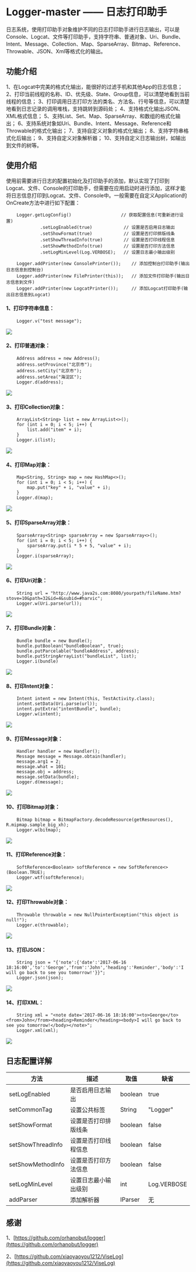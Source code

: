 # Logger-master —— 日志打印助手
日志系统，使用打印助手对象维护不同的日志打印助手进行日志输出，可以是Console、Logcat、文件等打印助手，支持字符串、普通对象、Uri、Bundle、Intent、Message、Collection、Map、SparseArray、Bitmap、Reference、Throwable、JSON、Xml等格式化的输出。

## 功能介绍
1、在Logcat中完美的格式化输出，能很好的过滤手机和其他App的日志信息；
2、打印当前线程的名称、ID、优先级、State、Group信息，可以清楚地看到当前线程的信息；
3、打印调用日志打印方法的类名、方法名、行号等信息，可以清楚地看到日志记录的调用堆栈，支持跳转到源码处；
4、支持格式化输出JSON、XML格式信息；
5、支持List、Set、Map、SparseArray、和数组的格式化输出；
6、支持系统对象如Uri、Bundle、Intent、Message、Reference和Throwable的格式化输出；
7、支持自定义对象的格式化输出；
8、支持字符串格式化后输出；
9、支持自定义对象解析器；
10、支持自定义日志输出树，如输出到文件的树等。

## 使用介绍 ##
使用前需要进行日志的配置初始化及打印助手的添加，默认实现了打印到Logcat、文件、Console的打印助手，但需要在应用启动时进行添加，这样才能将日志信息打印到Logcat、文件、Console中。一般需要在自定义Application的OnCreate方法中进行如下配置：
```
    Logger.getLogConfig()                   // 获取配置信息(可重新进行设置)
             .setLogEnabled(true)            // 设置是否启用日志输出
             .setShowFormat(true)            // 设置是否打印排版线条
             .setShowThreadInfo(true)        // 设置是否打印线程信息
             .setShowMethodInfo(true)        // 设置是否打印方法信息
             .setLogMinLevel(Log.VERBOSE);   // 设置日志最小输出级别

    Logger.addPrinter(new ConsolePrinter());    // 添加控制台打印助手(输出日志信息到控制台)
    Logger.addPrinter(new FilePrinter(this));   // 添加文件打印助手(输出日志信息到文件)
    Logger.addPrinter(new LogcatPrinter());     // 添加Logcat打印助手(输出日志信息到Logcat)
```

#### 1、打印字符串信息： ####
```
    Logger.v("test message");
```
![](/screenshots/打印字符串.png)

#### 2、打印普通对象： ####
```
    Address address = new Address();
    address.setProvince("北京市");
    address.setCity("北京市");
    address.setArea("海淀区");
    Logger.d(address);
```
![](/screenshots/打印普通对象.png)

#### 3、打印Collection对象： ####
```
    ArrayList<String> list = new ArrayList<>();
    for (int i = 0; i < 5; i++) {
        list.add("item" + i);
    }
    Logger.i(list);
```
![](/screenshots/打印Collection对象.png)

#### 4、打印Map对象： ####
```
    Map<String, String> map = new HashMap<>();
    for (int i = 0; i < 5; i++) {
        map.put("key" + i, "value" + i);
    }
    Logger.d(map);
```
![](/screenshots/打印Map对象.png)

#### 5、打印SparseArray对象： ####
```
    SparseArray<String> sparseArray = new SparseArray<>();
    for (int i = 0; i < 5; i++) {
        sparseArray.put(i * 5 + 5, "value" + i);
    }
    Logger.i(sparseArray);
```
![](/screenshots/打印SparseArray对象.png)

#### 6、打印Uri对象： ####
```
    String url = "http://www.java2s.com:8080/yourpath/fileName.htm?stove=10&path=32&id=4&subid=#harvic";
    Logger.w(Uri.parse(url));
```
![](/screenshots/打印Uri对象.png)

#### 7、打印Bundle对象： ####
```
    Bundle bundle = new Bundle();
    bundle.putBoolean("bundleBoolean", true);
    bundle.putParcelable("bundleAddress", address);
    bundle.putStringArrayList("bundleList", list);
    Logger.i(bundle)
```
![](/screenshots/打印Bundle对象.png)

#### 8、打印Intent对象： ####
```
    Intent intent = new Intent(this, TestActivity.class);
    intent.setData(Uri.parse(url));
    intent.putExtra("intentBundle", bundle);
    Logger.w(intent);
```
![](/screenshots/打印Intent对象.png)

#### 9、打印Message对象： ####
```
    Handler handler = new Handler();
    Message message = Message.obtain(handler);
    message.arg1 = 2;
    message.what = 101;
    message.obj = address;
    message.setData(bundle);
    Logger.d(message);
```
![](/screenshots/打印Message对象.png)

#### 10、打印Bitmap对象： ####
```
    Bitmap bitmap = BitmapFactory.decodeResource(getResources(), R.mipmap.sample_big_xh);
    Logger.w(bitmap);
```
![](/screenshots/打印Bitmap对象.png)

#### 11、打印Reference对象： ####
```
    SoftReference<Boolean> softReference = new SoftReference<>(Boolean.TRUE);
    Logger.wtf(softReference);
```
![](/screenshots/打印Reference对象.png)

#### 12、打印Throwable对象： ####
```
    Throwable throwable = new NullPointerException("this object is null!");
    Logger.e(throwable);
```
![](/screenshots/打印Throwable对象.png)

#### 13、打印JSON： ####
```
    String json = "{'note':{'date':'2017-06-16 18:16:00','to':'George','from':'John','heading':'Reminder','body':'I will go back to see you tomorrow!'}}";
    Logger.json(json);
```
![](/screenshots/打印JSON.png)

#### 14、打印XML： ####
```
    String xml = "<note date='2017-06-16 18:16:00'><to>George</to><from>John</from><heading>Reminder</heading><body>I will go back to see you tomorrow!</body></note>";
    Logger.xml(xml);
```
![](/screenshots/打印XML.png)

## 日志配置详解 ##

| 方法 | 描述 | 取值 | 缺省 |
| --- | ---- | --- | --- |
| setLogEnabled | 是否启用日志输出 | boolean | true |
| setCommonTag | 设置公共标签 | String | "Logger" |
| setShowFormat | 设置是否打印排版线条 | boolean | false |
| setShowThreadInfo | 设置是否打印线程信息 | boolean | false |
| setShowMethodInfo | 设置是否打印方法信息 | boolean | false |
| setLogMinLevel | 设置日志最小输出级别 | int | Log.VERBOSE |
| addParser | 添加解析器 | IParser | 无 |

## 感谢 ##

1、[https://github.com/orhanobut/logger](https://github.com/orhanobut/logger)

2、[https://github.com/xiaoyaoyou1212/ViseLog](https://github.com/xiaoyaoyou1212/ViseLog)
